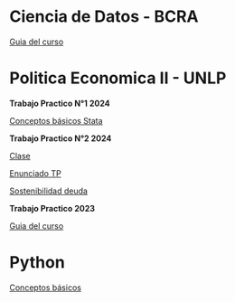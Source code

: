 # Ciencia de Datos - BCRA

[Guia del curso](https://msangia.github.io/CienciaDatos/index.html "Guia completa.")

# Politica Economica II - UNLP

**Trabajo Practico N°1 2024** 

[Conceptos básicos Stata](https://msangia.github.io/Stata/stata24.html "Guia TP N°1.")

**Trabajo Practico N°2 2024** 

[Clase](https://drive.google.com/file/d/1jRHkGZQVwvO4D7lmUQM1Ix3lS-M_xlts/view?usp=sharing)

[Enunciado TP](https://drive.google.com/file/d/1P5t5EDp3EeiJDmiMPoPDk5z8pc_m2LYQ/view?usp=sharing)

[Sostenibilidad deuda](https://drive.google.com/file/d/1BHRRX2EICRDkdLEIN4dkBULYHhXfgopw/view?usp=sharing)

**Trabajo Practico 2023** 

[Guia del curso](https://msangia.github.io/NotasTP/index.html "Guia completa.")    

# Python

[Conceptos básicos](https://msangia.github.io/Python/python_new.html "Pagina en desarrollo.")   

